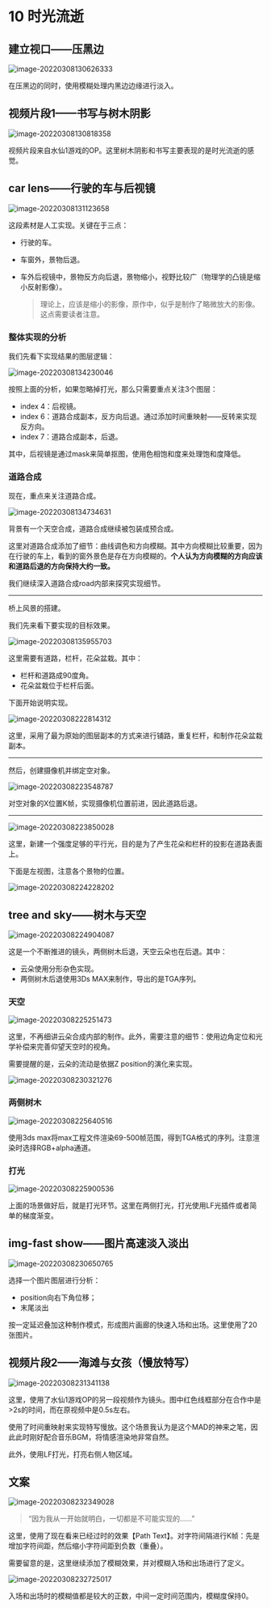 # 10 时光流逝

## 建立视口——压黑边

![image-20220308130626333](assets/image-20220308130626333.png)

在压黑边的同时，使用模糊处理内黑边边缘进行淡入。



## 视频片段1——书写与树木阴影

![image-20220308130818358](assets/image-20220308130818358.png)

视频片段来自水仙1游戏的OP。这里树木阴影和书写主要表现的是时光流逝的感觉。



## car lens——行驶的车与后视镜

![image-20220308131123658](assets/image-20220308131123658.png)

这段素材是人工实现。关键在于三点：

- 行驶的车。

- 车窗外，景物后退。

- 车外后视镜中，景物反方向后退，景物缩小，视野比较广（物理学的凸镜是缩小反射影像）。

  > 理论上，应该是缩小的影像，原作中，似乎是制作了略微放大的影像。这点需要读者注意。



### 整体实现的分析

我们先看下实现结果的图层逻辑：

![image-20220308134230046](assets/image-20220308134230046.png)

按照上面的分析，如果忽略掉打光，那么只需要重点关注3个图层：

- index 4：后视镜。
- index 6：道路合成副本，反方向后退。通过添加时间重映射——反转来实现反方向。
- index 7：道路合成副本，后退。

其中，后视镜是通过mask来简单抠图，使用色相饱和度来处理饱和度降低。



### 道路合成

现在，重点来关注道路合成。

![image-20220308134734631](assets/image-20220308134734631.png)

背景有一个天空合成，道路合成继续被包装成预合成。

这里对道路合成添加了细节：曲线调色和方向模糊。其中方向模糊比较重要，因为在行驶的车上，看到的窗外景色是存在方向模糊的。**个人认为方向模糊的方向应该和道路后退的方向保持大约一致。**

我们继续深入道路合成road内部来探究实现细节。

---

桥上风景的搭建。

我们先来看下要实现的目标效果。

![image-20220308135955703](assets/image-20220308135955703.png)

这里需要有道路，栏杆，花朵盆栽。其中：

- 栏杆和道路成90度角。
- 花朵盆栽位于栏杆后面。

下面开始说明实现。

![image-20220308222814312](assets/image-20220308222814312.png)

这里，采用了最为原始的图层副本的方式来进行铺路，重复栏杆，和制作花朵盆栽副本。

---

然后，创建摄像机并绑定空对象。

![image-20220308223548787](assets/image-20220308223548787.png)

对空对象的X位置K帧，实现摄像机位置前进，因此道路后退。

---

![image-20220308223850028](assets/image-20220308223850028.png)

这里，新建一个强度足够的平行光，目的是为了产生花朵和栏杆的投影在道路表面上。

下面是左视图，注意各个景物的位置。

![image-20220308224228202](assets/image-20220308224228202.png)



## tree and sky——树木与天空

![image-20220308224904087](assets/image-20220308224904087.png)

这是一个不断推进的镜头，两侧树木后退，天空云朵也在后退。其中：

- 云朵使用分形杂色实现。
- 两侧树木后退使用3Ds MAX来制作，导出的是TGA序列。



### 天空

![image-20220308225251473](assets/image-20220308225251473.png)

这里，不再细讲云朵合成内部的制作。此外，需要注意的细节：使用边角定位和光学补偿来完善仰望天空时的视角。

需要提醒的是，云朵的流动是依据Z position的演化来实现。

![image-20220308230321276](assets/image-20220308230321276.png)



### 两侧树木

![image-20220308225640516](assets/image-20220308225640516.png)

使用3ds max将max工程文件渲染69-500帧范围，得到TGA格式的序列。注意渲染时选择RGB+alpha通道。



### 打光

![image-20220308225900536](assets/image-20220308225900536.png)

上面的场景做好后，就是打光环节。这里在两侧打光，打光使用LF光插件或者简单的梯度渐变。



## img-fast show——图片高速淡入淡出

![image-20220308230650765](assets/image-20220308230650765.png)

选择一个图片图层进行分析：

- position向右下角位移；
- 末尾淡出

按一定延迟叠加这种制作模式，形成图片画廊的快速入场和出场。这里使用了20张图片。



## 视频片段2——海滩与女孩（慢放特写）

![image-20220308231341138](assets/image-20220308231341138.png)

这里，使用了水仙1游戏OP的另一段视频作为镜头。图中红色线框部分在合作中是>2s的时间，而在原视频中是0.5s左右。

使用了时间重映射来实现特写慢放。这个场景我认为是这个MAD的神来之笔，因此此时刚好配合音乐BGM，将情感渲染地非常自然。

此外，使用LF打光，打亮右侧人物区域。



## 文案

![image-20220308232349028](assets/image-20220308232349028.png)

> “因为我从一开始就明白，一切都是不可能实现的……”

这里，使用了现在看来已经过时的效果【Path Text】。对字符间隔进行K帧：先是增加字符间距，然后缩小字符间距到负数（重叠）。

需要留意的是，这里继续添加了模糊效果，并对模糊入场和出场进行了定义。

![image-20220308232725017](assets/image-20220308232725017.png)

入场和出场时的模糊值都是较大的正数，中间一定时间范围内，模糊度保持0。

